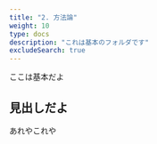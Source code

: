 ```yaml
---
title: "2. 方法論"
weight: 10
type: docs
description: "これは基本のフォルダです"
excludeSearch: true
---
```


ここは基本だよ

## 見出しだよ

あれやこれや
